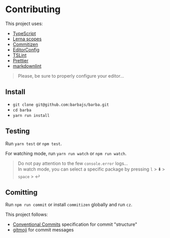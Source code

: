 # Contributing

This project uses:

- [TypeScript](http://www.typescriptlang.org/)
- [Lerna scopes](https://lernajs.io/)
- [Commitizen](http://commitizen.github.io/cz-cli/)
- [EditorConfig](https://editorconfig.org/)
- [TSLint](https://palantir.github.io/tslint/)
- [Prettier](https://prettier.io/)
- [markdownlint](https://github.com/DavidAnson/markdownlint)

> Please, be sure to properly configure your editor…

## Install

- `git clone git@github.com:barbajs/barba.git`
- `cd barba`
- `yarn run install`

## Testing

Run `yarn test` or `npm test`.

For watching mode, run `yarn run watch` or `npm run watch`.

> Do not pay attention to the few `console.error` logs…<br>
> In watch mode, you can select a specific package by pressing `l` > :arrow_down: > `space` > :leftwards_arrow_with_hook:

## Comitting

Run `npm run commit` or install `commitizen` globally and run `cz`.

This project follows:

- [Conventional Commits](https://conventionalcommits.org) specification for commit "structure"
- [gitmoji](https://gitmoji.carloscuesta.me/) for commit messages
